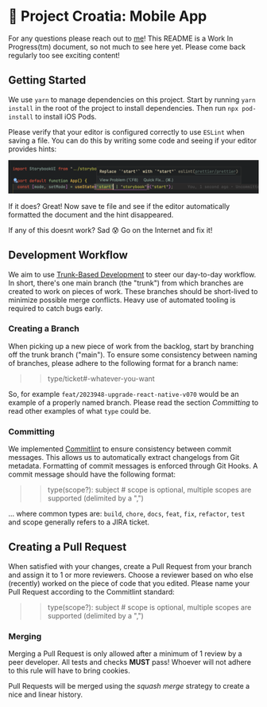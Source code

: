 # 🏦 Project Croatia: Mobile App
For any questions please reach out to [me](mailto:rpander@deloitte.nl)! This README is a Work In Progress(tm) document, so not much to see here yet. Please come back regularly too see exciting content!

## Getting Started
We use `yarn` to manage dependencies on this project. Start by running `yarn install` in the root of the project to install dependencies. Then run `npx pod-install` to install iOS Pods.

Please verify that your editor is configured correctly to use `ESLint` when saving a file. You can do this by writing some code and seeing if your editor provides hints:

![Example of a hint](.readme/eslint-vscode.png)

If it does? Great! Now save te file and see if the editor automatically formatted the document and the hint disappeared.

If any of this doesnt work? Sad 😰 Go on the Internet and fix it!

## Development Workflow
We aim to use [Trunk-Based Development](https://trunkbaseddevelopment.com/) to steer our day-to-day workflow. In short, there's one main branch (the "trunk") from which branches are created to work on pieces of work. These branches should be short-lived to minimize possible merge conflicts. Heavy use of automated tooling is required to catch bugs early.

### Creating a Branch
When picking up a new piece of work from the backlog, start by branching off the trunk branch ("main"). To ensure some consistency between naming of branches, please adhere to the following format for a branch name:

>> type/ticket#-whatever-you-want

So, for example `feat/2023948-upgrade-react-native-v070` would be an example of a properly named branch. Please read the section *Committing* to read other examples of what `type` could be.

### Committing
We implemented [Commitlint](https://github.com/conventional-changelog/commitlint) to ensure consistency between commit messages. This allows us to automatically extract changelogs from Git metadata. Formatting of commit messages is enforced through Git Hooks. A commit message should have the following format:

>> type(scope?): subject # scope is optional, multiple scopes are supported (delimited by a ",")

... where common types are: `build`, `chore`, `docs`, `feat`, `fix`, `refactor`, `test` and scope generally refers to a JIRA ticket.

## Creating a Pull Request
When satisfied with your changes, create a Pull Request from your branch and assign it to 1 or more reviewers. Choose a reviewer based on who else (recently) worked on the piece of code that you edited. Please name your Pull Request according to the Commitlint standard:

>> type(scope?): subject # scope is optional, multiple scopes are supported (delimited by a ",")

### Merging
Merging a Pull Request is only allowed after a minimum of 1 review by a peer developer. All tests and checks **MUST** pass! Whoever will not adhere to this rule will have to bring cookies.

Pull Requests will be merged using the *squash merge* strategy to create a nice and linear history.
